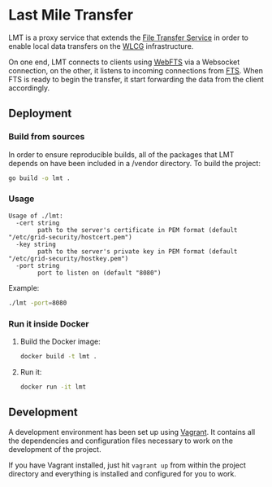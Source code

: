 # Last Mile Transfer
LMT is a proxy service that extends the [File Transfer Service](http://fts3-docs.web.cern.ch/fts3-docs/) in order to enable local data transfers on the [WLCG](http://wlcg-public.web.cern.ch/) infrastructure.

On one end, LMT connects to clients using [WebFTS](http://fts3-service.web.cern.ch/documentation/webfts) via a Websocket connection, on the other, it listens to incoming connections from [FTS](http://fts3-docs.web.cern.ch/fts3-docs/). When FTS is ready to begin the transfer, it start forwarding the data from the client accordingly. 

## Deployment
### Build from sources
In order to ensure reproducible builds, all of the packages that LMT depends on have been included in a /vendor directory.
To build the project:
```bash
go build -o lmt .
```
### Usage
```shell
Usage of ./lmt:
  -cert string
        path to the server's certificate in PEM format (default "/etc/grid-security/hostcert.pem")
  -key string
        path to the server's private key in PEM format (default "/etc/grid-security/hostkey.pem")
  -port string
        port to listen on (default "8080")
```
Example:
```bash
./lmt -port=8080
```
### Run it inside Docker
1. Build the Docker image:

    ```bash
    docker build -t lmt .
    ```
2. Run it:

    ```bash
    docker run -it lmt
    ```

## Development
A development environment has been set up using [Vagrant](https://www.vagrantup.com/docs/installation/). It contains all the dependencies and configuration files necessary to work on the development of the project.

If you have Vagrant installed, just hit `vagrant up` from within the project directory and everything is installed and configured for you to work.